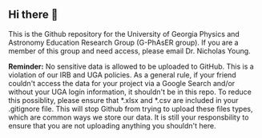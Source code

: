 ## Hi there 👋

This is the Github repository for the University of Georgia Physics and Astronomy Education Research Group (G-PhAsER group). If you are a member of this group and need access, please email Dr. Nicholas Young.

**Reminder:** No sensitive data is allowed to be uploaded to GitHub. This is a violation of our IRB and UGA policies. As a general rule, if your friend couldn't access the data for your project via a Google Search and/or without your UGA login information, it shouldn't be in this repo. To reduce this possiblity, please ensure that *.xlsx and *.csv are included in your .gitignore file. This will stop Github from trying to upload these files types, which are common ways we store our data. It is still your responsbility to ensure that you are not uploading anything you shouldn't here.
<!--

**Here are some ideas to get you started:**

🙋‍♀️ A short introduction - what is your organization all about?
🌈 Contribution guidelines - how can the community get involved?
👩‍💻 Useful resources - where can the community find your docs? Is there anything else the community should know?
🍿 Fun facts - what does your team eat for breakfast?
🧙 Remember, you can do mighty things with the power of [Markdown](https://docs.github.com/github/writing-on-github/getting-started-with-writing-and-formatting-on-github/basic-writing-and-formatting-syntax)
-->
